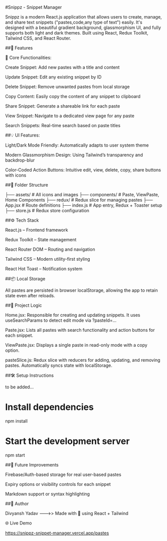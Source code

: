 #Snippz - Snippet Manager

Snippz is a modern React.js application that allows users to create, manage, and share text snippets ("pastes,code,any type of text") easily. It's designed with a beautiful gradient background, glassmorphism UI, and fully supports both light and dark themes. Built using React, Redux Toolkit, Tailwind CSS, and React Router.

##🚀 Features

🔨 Core Functionalities:

Create Snippet: Add new pastes with a title and content

Update Snippet: Edit any existing snippet by ID

Delete Snippet: Remove unwanted pastes from local storage

Copy Content: Easily copy the content of any snippet to clipboard

Share Snippet: Generate a shareable link for each paste

View Snippet: Navigate to a dedicated view page for any paste

Search Snippets: Real-time search based on paste titles

##💡 UI Features:

Light/Dark Mode Friendly: Automatically adapts to user system theme

Modern Glassmorphism Design: Using Tailwind’s transparency and backdrop-blur

Color-Coded Action Buttons: Intuitive edit, view, delete, copy, share buttons with icons

##📁 Folder Structure

├── assets/             # All icons and images
├── components/         # Paste, ViewPaste, Home Components
├── redux/              # Redux slice for managing pastes
├── App.jsx             # Route definitions
├── index.js            # App entry, Redux + Toaster setup
├── store.js            # Redux store configuration

##⚙️ Tech Stack

React.js – Frontend framework

Redux Toolkit – State management

React Router DOM – Routing and navigation

Tailwind CSS – Modern utility-first styling

React Hot Toast – Notification system

##📦 Local Storage

All pastes are persisted in browser localStorage, allowing the app to retain state even after reloads.

##🧠 Project Logic

Home.jsx: Responsible for creating and updating snippets. It uses useSearchParams to detect edit mode via ?pasteId=...

Paste.jsx: Lists all pastes with search functionality and action buttons for each snippet.

ViewPaste.jsx: Displays a single paste in read-only mode with a copy option.

pasteSlice.js: Redux slice with reducers for adding, updating, and removing pastes. Automatically syncs state with localStorage.

##🛠️ Setup Instructions

to be added...

# Install dependencies
npm install

# Start the development server
npm start

##🔐 Future Improvements

Firebase/Auth-based storage for real user-based pastes

Expiry options or visibility controls for each snippet

Markdown support or syntax highlighting

##🙌 Author

Divyansh Yadav --->> Made with 💜 using React + Tailwind

🌐 Live Demo

https://snippz-snippet-manager.vercel.app/pastes

